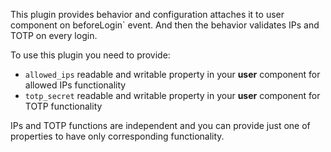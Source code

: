 This plugin provides behavior and configuration attaches it
to user component on beforeLogin` event.
And then the behavior validates IPs and TOTP on every login.

To use this plugin you need to provide:

- `allowed_ips` readable and writable property in your **user** component for allowed IPs functionality
- `totp_secret` readable and writable property in your **user** component for TOTP functionality

IPs and TOTP functions are independent and you can provide just one of properties to have only
corresponding functionality.
